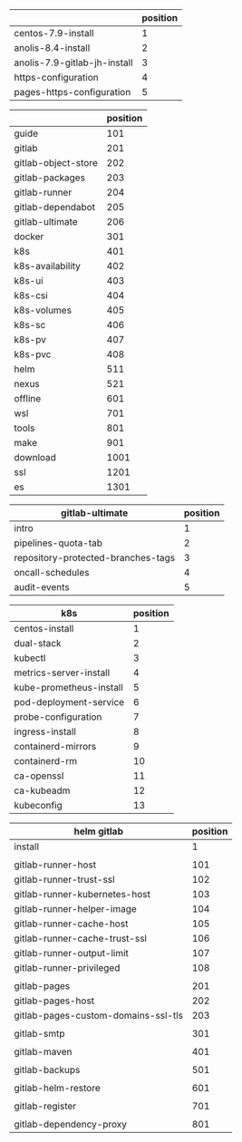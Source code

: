 
|                              | position |
|------------------------------|----------|
| centos-7.9-install           | 1        |
| anolis-8.4-install           | 2        |
| anolis-7.9-gitlab-jh-install | 3        |
| https-configuration          | 4        |
| pages-https-configuration    | 5        |

|                     | position |
|---------------------|----------|
| guide               | 101      |
| gitlab              | 201      |
| gitlab-object-store | 202      |
| gitlab-packages     | 203      |
| gitlab-runner       | 204      |
| gitlab-dependabot   | 205      |
| gitlab-ultimate     | 206      |
| docker              | 301      |
| k8s                 | 401      |
| k8s-availability    | 402      |
| k8s-ui              | 403      |
| k8s-csi             | 404      |
| k8s-volumes         | 405      |
| k8s-sc              | 406      |
| k8s-pv              | 407      |
| k8s-pvc             | 408      |
| helm                | 511      |
| nexus               | 521      |
| offline             | 601      |
| wsl                 | 701      |
| tools               | 801      |
| make                | 901      |
| download            | 1001     |
| ssl                 | 1201     |
| es                  | 1301     |

| gitlab-ultimate                    | position |
|------------------------------------|----------|
| intro                              | 1        |
| pipelines-quota-tab                | 2        |
| repository-protected-branches-tags | 3        |
| oncall-schedules                   | 4        |
| audit-events                       | 5        |

| k8s                     | position |
|-------------------------|----------|
| centos-install          | 1        |
| dual-stack              | 2        |
| kubectl                 | 3        |
| metrics-server-install  | 4        |
| kube-prometheus-install | 5        |
| pod-deployment-service  | 6        |
| probe-configuration     | 7        |
| ingress-install         | 8        |
| containerd-mirrors      | 9        |
| containerd-rm           | 10       |
| ca-openssl              | 11       |
| ca-kubeadm              | 12       |
| kubeconfig              | 13       |

| helm gitlab                         | position |
|-------------------------------------|----------|
| install                             | 1        |
|                                     |          |
| gitlab-runner-host                  | 101      |
| gitlab-runner-trust-ssl             | 102      |
| gitlab-runner-kubernetes-host       | 103      |
| gitlab-runner-helper-image          | 104      |
| gitlab-runner-cache-host            | 105      |
| gitlab-runner-cache-trust-ssl       | 106      |
| gitlab-runner-output-limit          | 107      |
| gitlab-runner-privileged            | 108      |
|                                     |          |
| gitlab-pages                        | 201      |
| gitlab-pages-host                   | 202      |
| gitlab-pages-custom-domains-ssl-tls | 203      |
|                                     |          |
| gitlab-smtp                         | 301      |
|                                     |          |
| gitlab-maven                        | 401      |
|                                     |          |
| gitlab-backups                      | 501      |
|                                     |          |
| gitlab-helm-restore                 | 601      |
|                                     |          |
| gitlab-register                     | 701      |
|                                     |          |
| gitlab-dependency-proxy             | 801      |
